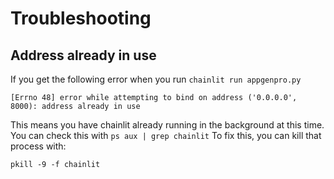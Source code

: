 # Troubleshooting

## Address already in use

If you get the following error when you run `chainlit run appgenpro.py`
```
[Errno 48] error while attempting to bind on address ('0.0.0.0', 8000): address already in use
```

This means you have chainlit already running in the background at this time. You can check this with `ps aux | grep chainlit` To fix this, you can kill that process with:
```
pkill -9 -f chainlit
```
